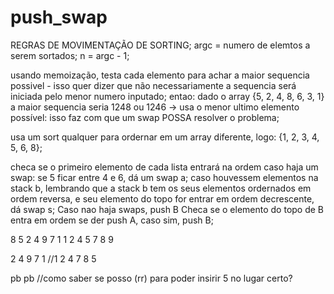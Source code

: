 # push_swap



REGRAS DE MOVIMENTAÇÃO DE SORTING;
argc = numero de elemtos a serem sortados;
n = argc - 1;

usando memoização, testa cada elemento para achar a maior sequencia possivel - isso quer dizer que não necessariamente a sequencia será iniciada pelo menor numero inputado;
entao: dado o array {5, 2, 4, 8, 6, 3, 1}
a maior sequencia seria
1248 ou 1246 -> usa o menor ultimo elemento possível: isso faz com que um swap POSSA resolver o problema;

usa um sort qualquer para ordernar em um array diferente, logo: {1, 2, 3, 4, 5, 6, 8};

checa se o primeiro elemento de cada lista entrará na ordem caso haja um swap: se 5 ficar entre 4 e 6, dá um swap a; caso houvessem elementos na stack b, lembrando que a stack b tem os seus elementos ordernados em ordem reversa, e seu elemento do topo for entrar em ordem decrescente, dá swap s;
Caso nao haja swaps, push B
Checa se o elemento do topo de B entra em ordem se der push A, caso sim, push B;

8 5 2 4 9 7 1
1 2 4 5 7 8 9

2 4 9 7 1 //1 2 4 7
8 5

pb
pb
//como saber se posso (rr) para poder insirir 5 no lugar certo?